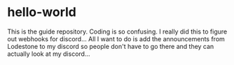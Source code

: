 # hello-world
This is the guide repository.
Coding is so confusing. I really did this to figure out webhooks for discord...
All I want to do is add the announcements from Lodestone to my discord so people don't have to go there and they can actually look at my discord...
